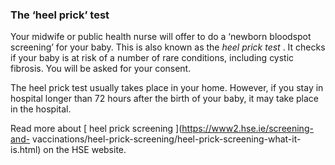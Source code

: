 ###  The ‘heel prick’ test

Your midwife or public health nurse will offer to do a ‘newborn bloodspot
screening’ for your baby. This is also known as the _heel prick test_ . It
checks if your baby is at risk of a number of rare conditions, including
cystic fibrosis. You will be asked for your consent.

The heel prick test usually takes place in your home. However, if you stay in
hospital longer than 72 hours after the birth of your baby, it may take place
in the hospital.

Read more about [ heel prick screening ](https://www2.hse.ie/screening-and-
vaccinations/heel-prick-screening/heel-prick-screening-what-it-is.html) on the
HSE website.
